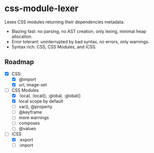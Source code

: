 # css-module-lexer

Lexes CSS modules returning their dependencies metadata.

- Blazing fast: no parsing, no AST creation, only lexing, minimal heap allocation.
- Error tolerant: uninterrupted by bad syntax, no errors, only warnings.
- Syntax rich: CSS, CSS Modules, and iCSS.

## Roadmap

- [x] CSS:
  - [x] @import
  - [x] url, image-set
- [ ] CSS Modules
  - [x] :local, :local(), :global, :global()
  - [x] local scope by default
  - [ ] var(), @property
  - [ ] @keyframe
  - [ ] more warnings
  - [ ] composes
  - [ ] @values
- [ ] iCSS
  - [x] :export
  - [ ] :import
